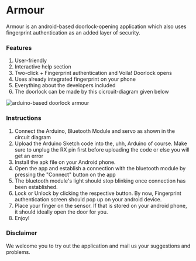 # Armour

Armour is an android-based doorlock-opening application which also uses fingerprint authentication as an added layer of security.

### Features

1. User-friendly
2. Interactive help section
3. Two-click + Fingerprint authentication and Voila! Doorlock opens
4. Uses already integrated fingerprint on your phone 
5. Everything about the developers included
6. The doorlock can be made by this cicrcuit-diagram given below

![arduino-based doorlock armour](https://user-images.githubusercontent.com/34465905/38732294-3e275c80-3f0d-11e8-9926-dcd3861ff412.png)

### Instructions

1. Connect the Arduino, Bluetooth Module and servo as shown in the circuit diagram
2. Upload the Arduino Sketch code into the, uhh, Arduino of course. Make sure to unplug the RX pin first before uploading the code or else you will get an error
3. Install the apk file on your Android phone.
4. Open the app and establish a connection with the bluetooth module by pressing the "Connect" button on the app
5. The bluetooth module's light should stop blinking once connection has been established.
6. Lock or Unlock by clicking the respective button. By now, Fingerprint authentication screen should pop up on your android device.
7. Place your finger on the sensor. If that is stored on your android phone, it should ideally open the door for you.
8. Enjoy!

### Disclaimer

We welcome you to try out the application and mail us your suggestions and problems.
